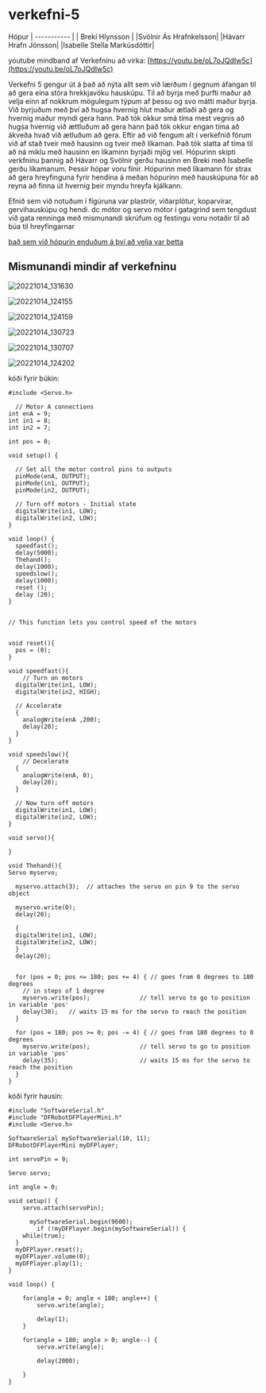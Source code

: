 # verkefni-5

Hópur
| ----------- |
| Breki Hlynsson    |
|Svölnir Ás Hrafnkelsson|
|Hávarr Hrafn Jónsson|
|Isabelle Stella Markúsdóttir|

youtube mindband af Verkefninu að virka: [https://youtu.be/oL7oJQdIw5c](https://youtu.be/oL7oJQdIw5c)

Verkefni 5 gengur út á það að nýta allt sem við lærðum í gegnum áfangan til að gera eina stóra hrekkjavöku hauskúpu.
Til að byrja með þurfti maður að velja einn af nokkrum mögulegum týpum af þessu og svo mátti maður byrja.
Við byrjuðum með því að hugsa hvernig hlut maður ætlaði að gera og hvernig maður myndi gera hann.
Það tók okkur smá tíma mest vegnis að hugsa hvernig við ættluðum að gera hann það tók okkur engan tíma að ákveða hvað við ætluðum að gera.
Eftir að við fengum alt í verkefnið fórum við af stað tveir með hausinn og tveir með líkaman.
Það tók slatta af tíma til að ná miklu með hausinn en líkaminn byrjaði mjög vel.
Hópurinn skipti verkfninu þannig að Hávarr og Svölnir gerðu hausinn en  Breki með Isabelle gerðu líkamanum. Þessir hópar voru fínir.
Hópurinn með líkamann fór strax að gera hreyfinguna fyrir hendina á meðan hópurinn með hauskúpuna fór að reyna að finna út hvernig þeir myndu hreyfa kjálkann.

Efnið sem við notuðum  í fígúruna var plaströr, viðarplötur, koparvírar, gervihauskúpu og hendi. dc mótor og servo mótor í gatagrind sem tengdust við gata renninga með mismunandi skrúfum og festingu voru notaðir til að búa til hreyfingarnar


[það sem við hópurin enduðum á því að velja var þetta](https://www.youtube.com/watch?v=Ill7k_zleuQ)

## Mismunandi mindir af verkefninu

![20221014_131630](https://user-images.githubusercontent.com/88351016/195892488-cf5715de-e210-4cc5-bbbf-549be87fa1be.jpg)

![20221014_124155](https://user-images.githubusercontent.com/88351016/195892816-9d7380dd-5dbd-4881-b6a3-646e2aeaf096.jpg)

![20221014_124159](https://user-images.githubusercontent.com/88351016/195892822-28adefa6-a05b-4f85-9773-3323304b6229.jpg)

![20221014_130723](https://user-images.githubusercontent.com/88351016/195892528-75eb02a9-d69e-4298-9cc5-f4f218cf3be1.jpg)

![20221014_130707](https://user-images.githubusercontent.com/88351016/195892997-3b894441-6bb9-4e14-8432-2219bb897ef4.jpg)


![20221014_124202](https://user-images.githubusercontent.com/88351016/195892661-31dde7d5-5600-4ed3-bc8c-c28f4396b893.jpg)









kóði fyrir búkin:

```
#include <Servo.h>

  // Motor A connections
int enA = 9;
int in1 = 8;
int in2 = 7;

int pos = 0;

void setup() {

  // Set all the motor control pins to outputs
  pinMode(enA, OUTPUT);
  pinMode(in1, OUTPUT);
  pinMode(in2, OUTPUT);
  
  // Turn off motors - Initial state
  digitalWrite(in1, LOW);
  digitalWrite(in2, LOW);
}

void loop() {
  speedfast();
  delay(5000);
  Thehand();
  delay(1000);
  speedslow();
  delay(1000);
  reset ();
  delay (20);
}


// This function lets you control speed of the motors


void reset(){
  pos = (0);
}

void speedfast(){
    // Turn on motors
  digitalWrite(in1, LOW);
  digitalWrite(in2, HIGH);
  
  // Accelerate
  {
    analogWrite(enA ,200);
    delay(20);
  }
}

void speedslow(){
    // Decelerate
  {
    analogWrite(enA, 0);
    delay(20);
  }
  
  // Now turn off motors
  digitalWrite(in1, LOW);
  digitalWrite(in2, LOW);
}

void servo(){

}

void Thehand(){
Servo myservo;

  myservo.attach(3);  // attaches the servo on pin 9 to the servo object

  myservo.write(0);  
  delay(20);
  
  {
  digitalWrite(in1, LOW);
  digitalWrite(in2, LOW);
  }
  delay(20);

  
  for (pos = 0; pos <= 180; pos += 4) { // goes from 0 degrees to 180 degrees
    // in steps of 1 degree
    myservo.write(pos);              // tell servo to go to position in variable 'pos'
    delay(30);   // waits 15 ms for the servo to reach the position
  }
  
  for (pos = 180; pos >= 0; pos -= 4) { // goes from 180 degrees to 0 degrees
    myservo.write(pos);              // tell servo to go to position in variable 'pos'
    delay(35);                       // waits 15 ms for the servo to reach the position
  }
}
```


kóði fyrir hausin:

```
#include "SoftwareSerial.h"
#include "DFRobotDFPlayerMini.h"
#include <Servo.h>

SoftwareSerial mySoftwareSerial(10, 11);
DFRobotDFPlayerMini myDFPlayer;

int servoPin = 9;

Servo servo;

int angle = 0;

void setup() {
    servo.attach(servoPin);

      mySoftwareSerial.begin(9600);
        if (!myDFPlayer.begin(mySoftwareSerial)) {
    while(true);
  }
  myDFPlayer.reset();
  myDFPlayer.volume(0);
  myDFPlayer.play(1);
}

void loop() {

    for(angle = 0; angle < 180; angle++) {
        servo.write(angle);

        delay(1);
    }

    for(angle = 180; angle > 0; angle--) {
        servo.write(angle);

        delay(2000);

    }
}
```
